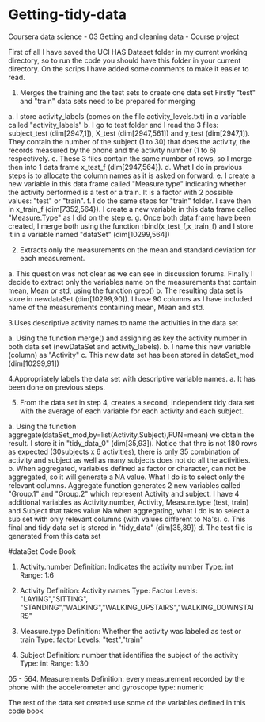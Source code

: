 # Getting-tidy-data
Coursera data science - 03 Getting and cleaning data - Course project

First of all I have saved the UCI HAS Dataset folder in my current working directory, so to run the code you should have this folder in your current directory.
On the scrips I have added some comments to make it easier to read.

1. Merges the training and the test sets to create one data set
Firstly "test" and "train" data sets need to be prepared for merging

a. I store activity_labels (comes on the file activity_levels.txt) in a variable called "activity_labels"
b. I go to test folder and I read the 3 files: subject_test (dim[2947,1]), X_test (dim[2947,561]) and y_test (dim[2947,1]). They contain the number of the subject (1 to 30) that does the activity, the records measured by the phone and the activity number (1 to 6) respectively.
c. These 3 files contain the same number of rows, so I merge then into 1 data frame x_test_f (dim[2947,564}).
d. What I do in previous steps is to allocate the column names as it is asked on forward.
e. I create a new variable in this data frame called "Measure.type" indicating whether the activity performed is a test or a train. It is a factor with 2 possible values: "test" or "train".
f. I do the same steps for "train" folder. I save then in x_train_f (dim[7352,564}). I create a new variable in this data frame called "Measure.Type" as I did on the step e.
g. Once both data frame have been created, I merge both using the function rbind(x_test_f,x_train_f) and I store it in a variable named "dataSet" (dim[10299,564])

2. Extracts only the measurements on the mean and standard deviation for each measurement.

a. This question was not clear as we can see in discussion forums. Finally I decide to extract only the variables name on the measurements that contain mean, Mean or std, using the function grep()
b. The resulting data set is store in newdataSet (dim[10299,90]). I have 90 columns as I have included name of the  measurements containing mean, Mean and std.

3.Uses descriptive activity names to name the activities in the data set

a. Using the function merge() and assigning as key the activity number in both data set (newDataSet and activity_labels).
b. I name this new variable (column) as "Activity"
c. This new data set has been stored in dataSet_mod (dim[10299,91])

4.Appropriately labels the data set with descriptive variable names. 
a. It has been done on previous steps.

5. From the data set in step 4, creates a second, independent tidy data set with the average of each variable for each activity and each subject.

a. Using the function aggregate(dataSet_mod,by=list(Activity,Subject),FUN=mean) we obtain the result. I store it in "tidy_data_0" (dim[35,93]). Notice that thre is not 180 rows as expected (30subjects x 6 activities), there is only 35 combination of activity and subject as well as many subjects does not do all the activities.
b. When aggregated, variables defined as factor or character, can not be aggregated, so it will generate a NA value. What I do is to select only the relevant columns. Aggregate function generates 2 new variables called "Group.1" and "Group.2" which represent Activity and subject. I have 4 additional variables as Activity.number, Activity, Measure.type (test, train) and Subject that takes value Na when aggregating, what I do is to select a sub set with only relevant columns (with values different to Na's).
c. This final and tidy data set is stored in "tidy_data" (dim[35,89])
d. The test file is generated from this data set

#dataSet Code Book

01. Activity.number
    Definition: Indicates the activity number
    Type: int 
    Range: 1:6

02. Activity
    Definition: Activity names
    Type: Factor
    Levels: "LAYING","SITTING", "STANDING","WALKING","WALKING_UPSTAIRS","WALKING_DOWNSTAIRS"

03. Measure.type
    Definition: Whether the activity was labeled as test or train
    Type: factor
    Levels: "test","train"

04. Subject
    Definition: number that identifies the subject of the activity
    Type: int 
    Range: 1:30

05 - 564. Measurements
  Definition: every measurement recorded by the phone with the accelerometer and gyroscope
  type: numeric

The rest of the data set created use some of the variables defined in this code book
